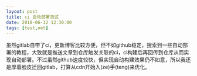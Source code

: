 ```yaml
---
layout: post
title: ci 自动部署测试
date: 2018-06-12 12:30:00
tags: [test,net]
---
```

虽然gitlab自带了ci，更新博客比较方便，但不如github稳定，搜索到一些自动部署的教程，大致就是推送文章到仓库触发关联的ci，ci构建后再回传到仓库从而实现自动部署。不过虽然github速度较快，但实现自动构建效果仍不如意，所以我还是厚着脸皮迁回gitlab，打算从cdn开始入(ze)手(teng)来优化。